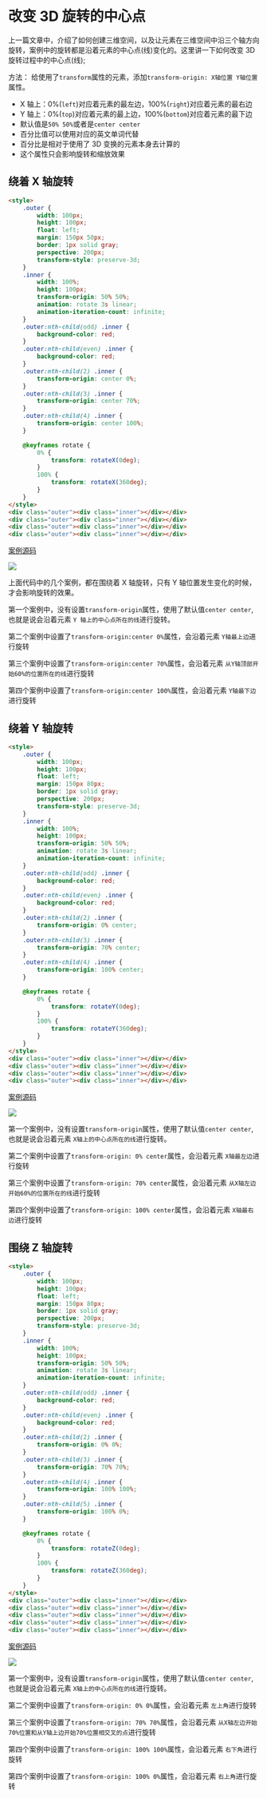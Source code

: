 # 改变 3D 旋转的中心点

上一篇文章中，介绍了如何创建三维空间，以及让元素在三维空间中沿三个轴方向旋转，案例中的旋转都是沿着元素的中心点(线)变化的。这里讲一下如何改变 3D 旋转过程中的中心点(线);

方法： 给使用了`transform`属性的元素，添加`transform-origin: X轴位置 Y轴位置`属性。

-   X 轴上：0%(`left`)对应着元素的最左边，100%(`right`)对应着元素的最右边
-   Y 轴上：0%(`top`)对应着元素的最上边，100%(`bottom`)对应着元素的最下边
-   默认值是`50% 50%`或者是`center center`
-   百分比值可以使用对应的英文单词代替
-   百分比是相对于使用了 3D 变换的元素本身去计算的
-   这个属性只会影响旋转和缩放效果

## 绕着 X 轴旋转

```html
<style>
    .outer {
        width: 100px;
        height: 100px;
        float: left;
        margin: 150px 50px;
        border: 1px solid gray;
        perspective: 200px;
        transform-style: preserve-3d;
    }
    .inner {
        width: 100%;
        height: 100px;
        transform-origin: 50% 50%;
        animation: rotate 3s linear;
        animation-iteration-count: infinite;
    }
    .outer:nth-child(odd) .inner {
        background-color: red;
    }
    .outer:nth-child(even) .inner {
        background-color: red;
    }
    .outer:nth-child(2) .inner {
        transform-origin: center 0%;
    }
    .outer:nth-child(3) .inner {
        transform-origin: center 70%;
    }
    .outer:nth-child(4) .inner {
        transform-origin: center 100%;
    }

    @keyframes rotate {
        0% {
            transform: rotateX(0deg);
        }
        100% {
            transform: rotateX(360deg);
        }
    }
</style>
<div class="outer"><div class="inner"></div></div>
<div class="outer"><div class="inner"></div></div>
<div class="outer"><div class="inner"></div></div>
<div class="outer"><div class="inner"></div></div>
```

[案例源码](./demo/demo01.html)

![](./images/01.gif)

上面代码中的几个案例，都在围绕着 X 轴旋转，只有 Y 轴位置发生变化的时候，才会影响旋转的效果。

第一个案例中，没有设置`transform-origin`属性，使用了默认值`center center`,也就是说会沿着元素 `Y 轴上的中心点所在的线`进行旋转。

第二个案例中设置了`transform-origin:center 0%`属性，会沿着元素 `Y轴最上边`进行旋转

第三个案例中设置了`transform-origin:center 70%`属性，会沿着元素 `从Y轴顶部开始60%的位置所在的线`进行旋转

第四个案例中设置了`transform-origin:center 100%`属性，会沿着元素 `Y轴最下边`进行旋转

## 绕着 Y 轴旋转

```html
<style>
    .outer {
        width: 100px;
        height: 100px;
        float: left;
        margin: 150px 80px;
        border: 1px solid gray;
        perspective: 200px;
        transform-style: preserve-3d;
    }
    .inner {
        width: 100%;
        height: 100px;
        transform-origin: 50% 50%;
        animation: rotate 3s linear;
        animation-iteration-count: infinite;
    }
    .outer:nth-child(odd) .inner {
        background-color: red;
    }
    .outer:nth-child(even) .inner {
        background-color: red;
    }
    .outer:nth-child(2) .inner {
        transform-origin: 0% center;
    }
    .outer:nth-child(3) .inner {
        transform-origin: 70% center;
    }
    .outer:nth-child(4) .inner {
        transform-origin: 100% center;
    }

    @keyframes rotate {
        0% {
            transform: rotateY(0deg);
        }
        100% {
            transform: rotateY(360deg);
        }
    }
</style>
<div class="outer"><div class="inner"></div></div>
<div class="outer"><div class="inner"></div></div>
<div class="outer"><div class="inner"></div></div>
<div class="outer"><div class="inner"></div></div>
```

[案例源码](./demo/demo02.html)

![](./images/02.gif)

第一个案例中，没有设置`transform-origin`属性，使用了默认值`center center`,也就是说会沿着元素 `X轴上的中心点所在的线`进行旋转。

第二个案例中设置了`transform-origin: 0% center`属性，会沿着元素 `X轴最左边`进行旋转

第三个案例中设置了`transform-origin: 70% center`属性，会沿着元素 `从X轴左边开始60%的位置所在的线`进行旋转

第四个案例中设置了`transform-origin: 100% center`属性，会沿着元素 `X轴最右边`进行旋转

## 围绕 Z 轴旋转

```html
<style>
    .outer {
        width: 100px;
        height: 100px;
        float: left;
        margin: 150px 80px;
        border: 1px solid gray;
        perspective: 200px;
        transform-style: preserve-3d;
    }
    .inner {
        width: 100%;
        height: 100px;
        transform-origin: 50% 50%;
        animation: rotate 3s linear;
        animation-iteration-count: infinite;
    }
    .outer:nth-child(odd) .inner {
        background-color: red;
    }
    .outer:nth-child(even) .inner {
        background-color: red;
    }
    .outer:nth-child(2) .inner {
        transform-origin: 0% 0%;
    }
    .outer:nth-child(3) .inner {
        transform-origin: 70% 70%;
    }
    .outer:nth-child(4) .inner {
        transform-origin: 100% 100%;
    }
    .outer:nth-child(5) .inner {
        transform-origin: 100% 0%;
    }

    @keyframes rotate {
        0% {
            transform: rotateZ(0deg);
        }
        100% {
            transform: rotateZ(360deg);
        }
    }
</style>
<div class="outer"><div class="inner"></div></div>
<div class="outer"><div class="inner"></div></div>
<div class="outer"><div class="inner"></div></div>
<div class="outer"><div class="inner"></div></div>
<div class="outer"><div class="inner"></div></div>
```

[案例源码](./demo/demo03.html)

![](./images/03.gif)

第一个案例中，没有设置`transform-origin`属性，使用了默认值`center center`,也就是说会沿着元素 `X轴上的中心点所在的线`进行旋转。

第二个案例中设置了`transform-origin: 0% 0%`属性，会沿着元素 `左上角`进行旋转

第三个案例中设置了`transform-origin: 70% 70%`属性，会沿着元素 `从X轴左边开始70%位置和从Y轴上边开始70%位置相交叉的点`进行旋转

第四个案例中设置了`transform-origin: 100% 100%`属性，会沿着元素 `右下角`进行旋转

第四个案例中设置了`transform-origin: 100% 0%`属性，会沿着元素 `右上角`进行旋转
